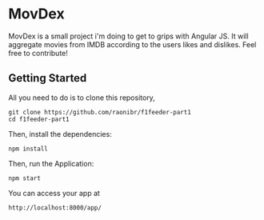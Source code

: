 # MovDex

MovDex is a small project i'm doing to get to grips with Angular JS. It will aggregate movies from IMDB according to the users likes and dislikes. Feel free to contribute!

## Getting Started

All you need to do is to clone this repository,


```
git clone https://github.com/raonibr/f1feeder-part1
cd f1feeder-part1
```

Then, install the dependencies:

```
npm install
```

Then, run the Application:

```
npm start
```

You can access your app at 

```
http://localhost:8000/app/
```
